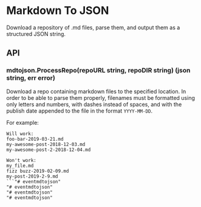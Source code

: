 # Markdown To JSON
Download a repository of .md files, parse them, and output them as a
structured JSON string.

## API

### mdtojson.ProcessRepo(repoURL string, repoDIR string) (json string, err error)
Download a repo containing markdown files to the specified location. In order
to be able to parse them properly, filenames must be formatted using only
letters and numbers, with dashes instead of spaces, and with the publish date
appended to the file in the format `YYYY-MM-DD`.


For example:
```
Will work:
foo-bar-2019-03-21.md
my-awesome-post-2018-12-03.md
my-awesome-post-2-2018-12-04.md

Won't work:
my_file.md
fizz buzz-2019-02-09.md
my-post-2019-2-9.md
```"# eventmdtojson" 
"# eventmdtojson" 
"# eventmdtojson" 
"# eventmdtojson" 
